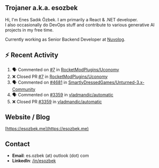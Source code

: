 ##  Trojaner a.k.a. esozbek
Hi, I'm Enes Sadık Özbek. I am primarily a React & .NET developer.  
I also occasionally do DevOps stuff and contribute to various generative AI projects in my free time.

Currently working as Senior Backend Developer at [Nuvolog](https://nuvolog.com/).

## :zap: Recent Activity

<!--START_SECTION:activity-->
1. 🗣 Commented on [#7](https://github.com/RocketModPlugins/Uconomy/pull/7#issuecomment-2367294203) in [RocketModPlugins/Uconomy](https://github.com/RocketModPlugins/Uconomy)
2. ❌ Closed PR [#7](https://github.com/RocketModPlugins/Uconomy/pull/7) in [RocketModPlugins/Uconomy](https://github.com/RocketModPlugins/Uconomy)
3. 🗣 Commented on [#4681](https://github.com/SmartlyDressedGames/Unturned-3.x-Community/issues/4681#issuecomment-2326275199) in [SmartlyDressedGames/Unturned-3.x-Community](https://github.com/SmartlyDressedGames/Unturned-3.x-Community)
4. 🗣 Commented on [#3359](https://github.com/vladmandic/automatic/pull/3359#issuecomment-2316862553) in [vladmandic/automatic](https://github.com/vladmandic/automatic)
5. ❌ Closed PR [#3359](https://github.com/vladmandic/automatic/pull/3359) in [vladmandic/automatic](https://github.com/vladmandic/automatic)
<!--END_SECTION:activity-->

## Website / Blog
[https://esozbek.me](https://esozbek.me)

## Contact
- **Email**: es.ozbek (at) outlook (dot) com
- **LinkedIn**: [/in/esozbek](https://linkedin.com/in/esozbek)
